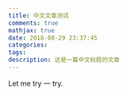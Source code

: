```yaml
---
title: 中文文章测试
comments: true
mathjax: true
date: 2018-08-29 23:37:45
categories:
tags:
description: 这是一篇中文标题的文章
---
```


Let me try 一 try.